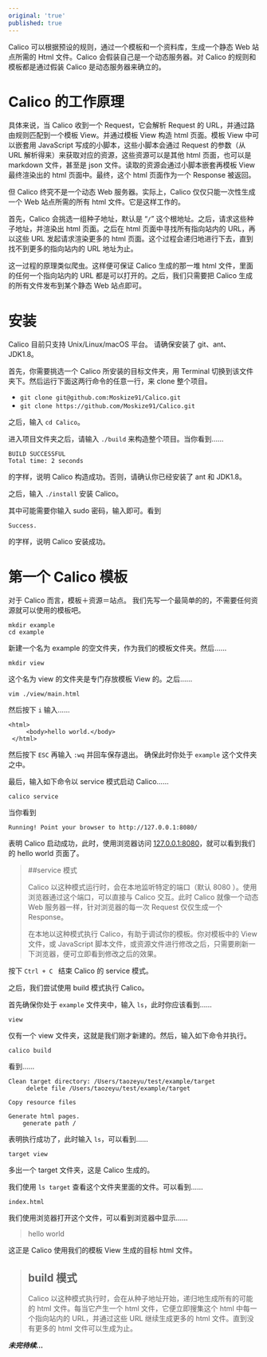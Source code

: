 ```yaml
---
original: 'true'
published: true
---
```

Calico 可以根据预设的规则，通过一个模板和一个资料库，生成一个静态 Web 站点所需的 Html 文件。Calico 会假装自己是一个动态服务器。对 Calico 的规则和模板都是通过假装 Calico 是动态服务器来确立的。

# Calico 的工作原理

具体来说，当 Calico 收到一个 Request，它会解析 Request 的 URL，并通过路由规则匹配到一个模板 View。并通过模板 View 构造 html 页面。模板 View 中可以嵌套用 JavaScript 写成的小脚本，这些小脚本会通过 Request 的参数（从 URL 解析得来）来获取对应的资源，这些资源可以是其他 html 页面，也可以是 markdown 文件，甚至是 json 文件。读取的资源会通过小脚本嵌套再模板 View 最终渲染出的 html 页面中。最终，这个 html 页面作为一个 Response 被返回。

但 Calico 终究不是一个动态 Web 服务器。实际上，Calico 仅仅只能一次性生成一个 Web 站点所需的所有 html 文件。它是这样工作的。

首先，Calico 会挑选一组种子地址，默认是 “``/``” 这个根地址。之后，请求这些种子地址，并渲染出 html 页面。之后在 html 页面中寻找所有指向站内的 URL，再以这些 URL 发起请求渲染更多的 html 页面。这个过程会递归地进行下去，直到找不到更多的指向站内的 URL 地址为止。

这一过程的原理类似爬虫。这样便可保证 Calico 生成的那一堆 html 文件，里面的任何一个指向站内的 URL 都是可以打开的。之后，我们只需要把 Calico 生成的所有文件发布到某个静态 Web 站点即可。

# 安装

Calico 目前只支持 Unix/Linux/macOS 平台。
请确保安装了 git、ant、JDK1.8。

首先，你需要挑选一个 Calico 所安装的目标文件夹，用 Terminal 切换到该文件夹下。然后运行下面这两行命令的任意一行，来 clone 整个项目。

- ``git clone git@github.com:Moskize91/Calico.git``
- ``git clone https://github.com/Moskize91/Calico.git``

之后，输入 ``cd Calico``。

进入项目文件夹之后，请输入 ``./build`` 来构造整个项目。当你看到……

```
BUILD SUCCESSFUL
Total time: 2 seconds
```

的字样，说明 Calico 构造成功。否则，请确认你已经安装了 ant 和 JDK1.8。

之后，输入 ``./install`` 安装 Calico。

其中可能需要你输入 sudo 密码，输入即可。看到

```
Success.
```
的字样，说明 Calico 安装成功。

# 第一个 Calico 模板

对于 Calico 而言，模板＋资源＝站点。
我们先写一个最简单的的，不需要任何资源就可以使用的模板吧。

```
mkdir example
cd example
```

新建一个名为 example 的空文件夹，作为我们的模板文件夹。然后……

```
mkdir view
```

这个名为 view 的文件夹是专门存放模板 View 的。之后……

```
vim ./view/main.html
```

然后按下 ``i`` 输入……

```
<html>
     <body>hello world.</body>
 </html>
```
然后按下 ``ESC`` 再输入 ``:wq`` 并回车保存退出。
确保此时你处于 ``example`` 这个文件夹之中。

最后，输入如下命令以 service 模式启动 Calico……

```
calico service
```

当你看到

```
Running! Point your browser to http://127.0.0.1:8080/ 
```

表明 Calico 启动成功，此时，使用浏览器访问 [127.0.0.1:8080](http://127.0.0.1:8080/)，就可以看到我们的 hello world 页面了。

> ##service 模式
>
> Calico 以这种模式运行时，会在本地监听特定的端口（默认 8080 ）。使用浏览器通过这个端口，可以直接与 Calico 交互。此时 Calico 就像一个动态 Web 服务器一样，针对浏览器的每一次 Request 仅仅生成一个 Response。
>
> 在本地以这种模式执行 Calico，有助于调试你的模板。你对模板中的 View 文件，或 JavaScript 脚本文件，或资源文件进行修改之后，只需要刷新一下浏览器，便可立即看到修改之后的效果。

按下 ``Ctrl + C `` 结束 Calico 的 service 模式。

之后，我们尝试使用 build 模式执行 Calico。

首先确保你处于 ``example`` 文件夹中，输入 ``ls``，此时你应该看到……

```
view
```

仅有一个 view 文件夹，这就是我们刚才新建的。然后，输入如下命令并执行。

```
calico build
```
看到……

```
Clean target directory: /Users/taozeyu/test/example/target
	 delete file /Users/taozeyu/test/example/target

Copy resource files

Generate html pages.
	generate path /
```
表明执行成功了，此时输入 ``ls``，可以看到……

```
target view
```
多出一个 target 文件夹，这是 Calico 生成的。

我们使用 ``ls target`` 查看这个文件夹里面的文件。可以看到……

```
index.html
```
我们使用浏览器打开这个文件，可以看到浏览器中显示……
> hello world

这正是 Calico 使用我们的模板 View 生成的目标 html 文件。

> ## build 模式
>
> Calico 以这种模式执行时，会在从种子地址开始，递归地生成所有的可能的 html 文件。每当它产生一个 html 文件，它便立即搜集这个 html 中每一个指向站内的 URL，并通过这些 URL 继续生成更多的 html 文件。直到没有更多的 html 文件可以生成为止。

***未完待续...***